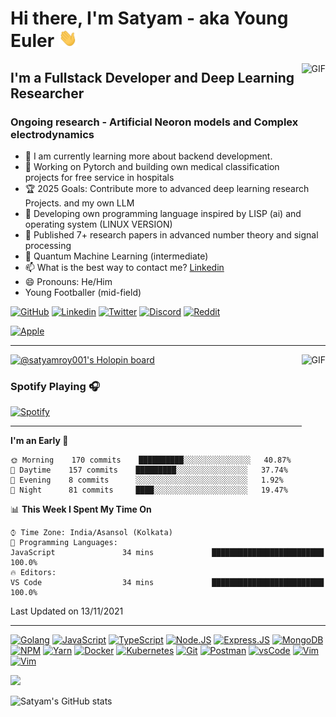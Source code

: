 # Hi there, I'm Satyam - aka Young Euler <img width="30px" src="https://github.com/SatYu26/SatYu26/raw/master/Assets/Hi.gif" />

<img align="right" alt="GIF" height="160px" src="https://octodex.github.com/images/daftpunktocat-guy.gif" />


## I'm a Fullstack Developer and Deep Learning Researcher
### Ongoing research - Artificial Neoron models and Complex electrodynamics 

- 🌱 I am currently learning more about backend development.
- 🌱 Working on Pytorch and building own medical classification projects for free service in hospitals
- 🏆 2025 Goals: Contribute more to advanced deep learning research Projects. and my own LLM
- 🌱 Developing own programming language inspired by LISP (ai) and operating system (LINUX VERSION)
- 🌱 Published 7+ research papers in advanced number theory and signal processing
- 🌱 Quantum Machine Learning (intermediate)
- 📫 What is the best way to contact me? [Linkedin](https://www.linkedin.com/in/satyam-roy-6250a2165/)
- 😄 Pronouns: He/Him
- Young Footballer (mid-field)

[![GitHub](https://img.shields.io/badge/Github-100000?style=for-the-badge&logo=github&logoColor=white)](https://github.com/satyamroy001)
[![Linkedin](https://img.shields.io/badge/Linkedin-0077B5?style=for-the-badge&logo=linkedin&logoColor=white)](https://www.linkedin.com/in/satyam-roy-6250a2165/)
[![Twitter](https://img.shields.io/badge/Twitter-1DA1F2?style=for-the-badge&logo=twitter&logoColor=white)](https://twitter.com/77sroy)
[![Discord](https://img.shields.io/badge/Discord-7289DA?style=for-the-badge&logo=discord&logoColor=white)]()
[![Reddit](https://img.shields.io/badge/Reddit-FF4500?style=for-the-badge&logo=reddit&logoColor=white)]()

[![Apple](https://badgen.net/badge/PROJECT/PENTAGON/red?icon=github)](https://satyamroy001.github.io/researchml/)

---
[![@satyamroy001's Holopin board](https://holopin.me/satyamroy001)](https://holopin.io/@satyamroy001)
<img align="right" alt="GIF" height="170px" src="https://media.giphy.com/media/J5B1Y8QZnzXXbLQIBu/giphy.gif" />

### Spotify Playing 🎧

[![Spotify](https://novatorem-kyzbk7wxl-bardiesel.vercel.app/api/spotify)](https://open.spotify.com/user/31doy22mvycwt43tx6ajtqe7tdtu)

---

<!--START_SECTION:waka-->
**I'm an Early 🐤** 

```text
🌞 Morning    170 commits    ██████████░░░░░░░░░░░░░░░   40.87% 
🌆 Daytime    157 commits    █████████░░░░░░░░░░░░░░░░   37.74% 
🌃 Evening    8 commits      ░░░░░░░░░░░░░░░░░░░░░░░░░   1.92% 
🌙 Night      81 commits     ████░░░░░░░░░░░░░░░░░░░░░   19.47%
```


📊 **This Week I Spent My Time On** 

```text
⌚︎ Time Zone: India/Asansol (Kolkata)
💬 Programming Languages: 
JavaScript               34 mins             █████████████████████████   100.0%
🔥 Editors: 
VS Code                  34 mins             █████████████████████████   100.0%
```


 Last Updated on 13/11/2021
<!--END_SECTION:waka-->


---


[![Golang](https://img.shields.io/badge/Go-00ADD8?style=for-the-badge&logo=go&logoColor=white)]()
[![JavaScript](https://img.shields.io/badge/JavaScript-F7DF1E?style=for-the-badge&logo=javascript&logoColor=black)]()
[![TypeScript](https://img.shields.io/badge/TypeScript-007ACC?style=for-the-badge&logo=typescript&logoColor=white)]()
[![Node.JS](https://img.shields.io/badge/Node.js-43853D?style=for-the-badge&logo=node.js&logoColor=white)]()
[![Express.JS](https://img.shields.io/badge/Express.JS-000000?style=for-the-badge&logo=express&logoColor=white)]()
[![MongoDB](https://img.shields.io/badge/MongoDB-4EA94B?style=for-the-badge&logo=mongodb&logoColor=white)]()
[![NPM](https://img.shields.io/badge/NPM-CB3837?style=for-the-badge&logo=npm&logoColor=white)]()
[![Yarn](https://img.shields.io/badge/Yarn-2C8EBB?style=for-the-badge&logo=yarn&logoColor=white)]()
[![Docker](https://img.shields.io/badge/Docker-2CA5E0?style=for-the-badge&logo=docker&logoColor=white)]()
[![Kubernetes](https://img.shields.io/badge/Kubernetes-326ce5.svg?&style=for-the-badge&logo=kubernetes&logoColor=white)]()
[![Git](https://img.shields.io/badge/Git-F05032?style=for-the-badge&logo=git&logoColor=white)]()
[![Postman](https://img.shields.io/badge/Postman-FF6C37?style=for-the-badge&logo=Postman&logoColor=white)]()
[![vsCode](https://img.shields.io/badge/vsCode-0078D4?style=for-the-badge&logo=visual%20studio%20code&logoColor=white)]()
[![Vim](https://img.shields.io/badge/Vim-%2311AB00.svg?&style=for-the-badge&logo=vim&logoColor=white)]()
[![Vim](https://img.shields.io/badge/Ruby-CC342D?style=for-the-badge&logo=ruby&logoColor=white)]()


<img src="https://imgur.com/rilHVxA.png"/> 

![Satyam's GitHub stats](https://github-readme-stats.vercel.app/api?username=satyamroy001&show_icons=true&theme=radical)


